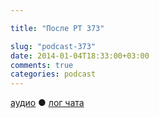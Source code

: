 ```yaml
---

title: "После РТ 373"

slug: "podcast-373"
date: 2014-01-04T18:33:00+03:00
comments: true
categories: podcast 
---
```

[аудио](http://cdn.radio-t.com/rt373post.mp3) ● [лог чата](http://chat.radio-t.com/logs/radio-t-373.html) <audio src="http://cdn.radio-t.com/rt373post.mp3" preload="none">

